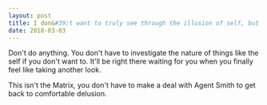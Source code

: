 ```yaml
---
layout: post
title: I don&#39;t want to truly see through the illusion of self, but I already know it is illusory. What do I do?
date: 2018-03-03
---
```


<p>Don't do anything. You don't have to investigate the nature of things like the self if you don't want to. It'll be right there waiting for you when you finally feel like taking another look.</p><p>This isn't the Matrix, you don't have to make a deal with Agent Smith to get back to comfortable delusion.</p>
